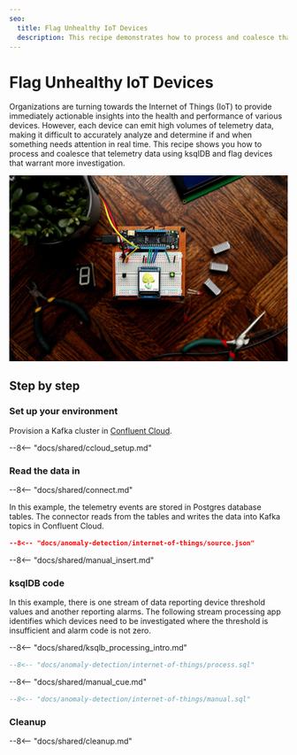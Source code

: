 ```yaml
---
seo:
  title: Flag Unhealthy IoT Devices 
  description: This recipe demonstrates how to process and coalesce that telemetry data using ksqlDB and flag devices that warrant more investigation.
---
```


# Flag Unhealthy IoT Devices 

Organizations are turning towards the Internet of Things (IoT) to provide immediately actionable insights into the health and performance of various devices. However, each device can emit high volumes of telemetry data, making it difficult to accurately analyze and determine if and when something needs attention in real time. This recipe shows you how to process and coalesce that telemetry data using ksqlDB and flag devices that warrant more investigation.

![internet of things](../../img/iot.jpg)

## Step by step

### Set up your environment

Provision a Kafka cluster in [Confluent Cloud](https://www.confluent.io/confluent-cloud/tryfree/?utm_source=github&utm_medium=ksqldb_recipes&utm_campaign=internet_of_things).

--8<-- "docs/shared/ccloud_setup.md"

### Read the data in

--8<-- "docs/shared/connect.md"

In this example, the telemetry events are stored in Postgres database tables. The connector reads from the tables and writes the data into Kafka topics in Confluent Cloud.

```json
--8<-- "docs/anomaly-detection/internet-of-things/source.json"
```

--8<-- "docs/shared/manual_insert.md"

### ksqlDB code

In this example, there is one stream of data reporting device threshold values and another reporting alarms.
The following stream processing app identifies which devices need to be investigated where the threshold is insufficient and alarm code is not zero.

--8<-- "docs/shared/ksqlb_processing_intro.md"

```sql
--8<-- "docs/anomaly-detection/internet-of-things/process.sql"
```

--8<-- "docs/shared/manual_cue.md"

```sql
--8<-- "docs/anomaly-detection/internet-of-things/manual.sql"
```

### Cleanup

--8<-- "docs/shared/cleanup.md"
